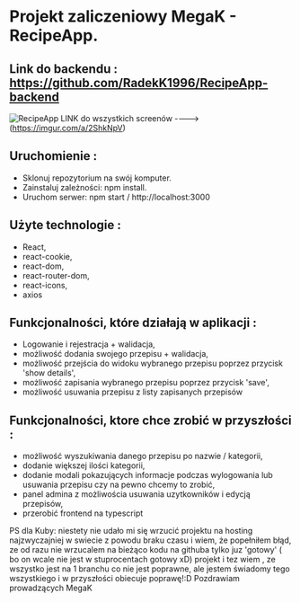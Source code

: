 # Projekt zaliczeniowy MegaK - RecipeApp. 


## Link do backendu : https://github.com/RadekK1996/RecipeApp-backend

![RecipeApp](https://i.imgur.com/HG236Pw.png) LINK do wszystkich screenów ----> (https://imgur.com/a/2ShkNpV)
## Uruchomienie : 
- Sklonuj repozytorium na swój komputer.
- Zainstaluj zależności: npm install.
- Uruchom serwer: npm start / http://localhost:3000

## Użyte technologie :
- React,
- react-cookie,
- react-dom,
- react-router-dom,
- react-icons,
- axios

## Funkcjonalności, które działają w aplikacji : 
- Logowanie i rejestracja + walidacja,
- możliwość dodania swojego przepisu + walidacja,
- możliwość przejścia do widoku wybranego przepisu poprzez przycisk 'show details',
- możliwość zapisania wybranego przepisu poprzez przycisk 'save',
- możliwość usuwania przepisu z listy zapisanych przepisów


## Funkcjonalności, ktore chce zrobić w przyszłości : 
- możliwość wyszukiwania danego przepisu po nazwie / kategorii,
- dodanie większej ilości kategorii,
- dodanie modali pokazujących informacje podczas wylogowania lub usuwania przepisu czy na pewno chcemy to zrobić,
- panel admina z możliwościa usuwania uzytkowników i edycją przepisów,
- przerobić frontend na typescript

PS dla Kuby: niestety nie udało mi się wrzucić projektu na hosting najzwyczajniej w swiecie z powodu braku czasu i wiem, że popełniłem błąd, ze od razu nie wrzucalem na bieżąco kodu na githuba tylko juz 'gotowy' ( bo on wcale nie jest w stuprocentach gotowy xD) projekt i tez wiem , ze wszystko jest na 1 branchu co nie jest poprawne, ale jestem świadomy tego wszystkiego i w przyszłości obiecuje poprawę!:D Pozdrawiam prowadzących MegaK 
